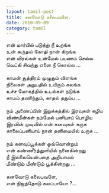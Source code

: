 ```yaml
---
layout: tamil-post
title: கனவோடு கலைபவளே.
date: 2010-09-09
category: tamil
---
```


என் மார்பில் படுத்து நீ உறங்க<br />
உன் கூந்தல் கோதி நான் கிறங்க<br />
என் விரல்கள் உன்மேல் பயணம் செல்ல<br />
வெட்கி சிவந்து எனை நீ கொல்ல ... <br />
<br />
காமன் சூத்திரம் முழுதும் விளங்க<br />
நிலைகள் அறுபதில் உயிரும் கலங்க<br />
உச்ச மோகத்தில் உடல்கள் நடுங்க<br />
காமம் தணிந்தும், காதல் ததும்ப ...<br />
<br />
நம் அணைப்பின் இறுக்கத்தில் இரவுகள் கழிய<br />
விண்மீன்கள் நம்மேல் பனியாய் பொழிய<br />
இரவின் முடிவில் என் கனவுகள் கருக<br />
காலைப்பனியாய் நான் தனிமையில் உருக ...<br />
<br />
நம் கனவுப்பூக்கள் ஒவ்வொன்றும்<br />
என் கண்ணீர்த்துளியில் நனைகின்றது<br />
நீ இல்லையென்பதை அறியாமல்<br />
மீண்டும் மீண்டும் பூக்கின்றது ...<br />
<br />
கனவோடு கலைபவளே,<br />
என் நிஜத்தோடு கலப்பாயோ ?...<br />
<br />